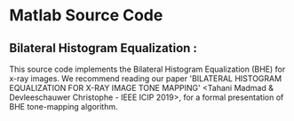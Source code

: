 # Matlab Source Code

## Bilateral Histogram Equalization :

This source code implements the Bilateral Histogram Equalization (BHE) for x-ray images. We recommend reading our paper 'BILATERAL HISTOGRAM EQUALIZATION FOR X-RAY IMAGE TONE MAPPING' <Tahani Madmad &  Devleeschauwer Christophe - IEEE ICIP 2019>, for a formal presentation of BHE tone-mapping algorithm.


